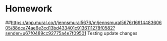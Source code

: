 # Homework
##https://app.mural.co/t/jennsmural5676/m/jennsmural5676/1691448360605/88dca74ae6e3cd13bd433401c9136111278f0582?sender=u67f0489cc92775a4e7f09501
Testing update changes
